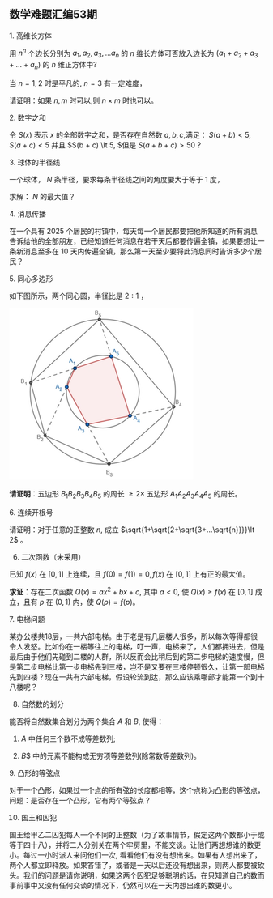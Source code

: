 ## 数学难题汇编53期

1. 高维长方体

用 $n^n$ 个边长分别为 $a_1,a_2,a_3,...a_n$ 的 $n$ 维长方体可否放入边长为 $(a_1+a_2+a_3+...+a_n)$ 的 $n$ 维正方体中?

当 $n=1,2$ 时是平凡的, $n=3$ 有一定难度，

请证明：如果 $n,m$ 时可以,则 $n\times m$ 时也可以。

2. 数字之和

令 $S(x)$ 表示 $x$ 的全部数字之和，是否存在自然数 $a,b,c,$满足： $S(a + b) \lt 5,S(a + c) \lt 5$ 并且 $S(b + c) \lt 5, $但是 $S(a + b+ c) \gt 50$ ?

3. 球体的半径线

一个球体， $N$ 条半径，要求每条半径线之间的角度要大于等于 $1$ 度，

求解： $N$ 的最大值？

4. 消息传播

在一个具有 $2025$ 个居民的村镇中，每天每一个居民都要把他所知道的所有消息告诉给他的全部朋友，已经知道任何消息在若干天后都要传遍全镇，如果要想让一条新消息至多在 $10$ 天内传遍全镇，那么第一天至少要将此消息同时告诉多少个居民？

5. 同心多边形

如下图所示，两个同心圆，半径比是 $2:1$ ，

![五边形](/pics/p36-5.png)

**请证明**：五边形 $B_1B_2B_3B_4B_5$ 的周长 $\ge 2\times$ 五边形 $A_1A_2A_3A_4A_5$ 的周长。

6. 连续开根号

请证明：对于任意的正整数 $n,$ 成立 $\sqrt{1+\sqrt{2+\sqrt{3+...\sqrt{n}}}}\lt 2$ 。

6. 二次函数（未采用）

已知 $f(x)$ 在 $[0,1]$ 上连续，且 $f(0)=f(1)=0,f(x)$ 在 $[0,1]$ 上有正的最大值。

**求证**：存在二次函数 $Q(x)=ax^2+bx+c,$ 其中 $a\lt 0,$ 使 $Q(x)\ge f(x)$ 在 $[0,1]$ 成立，且有 $p$ 在 $(0,1)$ 内，使 $Q(p)=f(p)。$

7. 电梯问题

某办公楼共18层，一共六部电梯。由于老是有几层楼人很多，所以每次等得都很令人发怒。比如你在一楼等往上的电梯，叮一声，电梯来了，人们都拥进去，但是最后由于他们先碰到二楼的人群，所以反而会比稍后到的第二步电梯的速度慢，但是第二步电梯比第一步电梯先到三楼，岂不是又要在三楼停顿很久，让第一部电梯先到四楼？现在一共有六部电梯，假设轮流到达，那么应该乘哪部才能第一个到十八楼呢？

8. 自然数的划分

能否将自然数集合划分为两个集合 $A$ 和 $B,$ 使得：

1) $A$ 中任何三个数不成等差数列;

2) $B$$ 中的元素不能构成无穷项等差数列(除常数等差数列)。

9. 凸形的等弦点

对于一个凸形，如果过一个点的所有弦的长度都相等，这个点称为凸形的等弦点，问题：是否存在一个凸形，它有两个等弦点？

10. 国王和囚犯

国王给甲乙二囚犯每人一个不同的正整数（为了故事情节，假定这两个数都小于或等于四十八），并将二人分别关在两个牢房里，不能交谈。让他们两想想谁的数更小。每过一小时派人来问他们一次, 看看他们有没有想出来。如果有人想出来了，两个人都立即释放。如果答错了，或者是一天以后还没有想出来，则两人都要被砍头。我们的问题是请你说明，如果这两个囚犯足够聪明的话，在只知道自己的数而事前事中又没有任何交谈的情况下，仍然可以在一天内想出谁的数更小。

